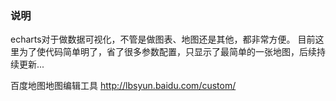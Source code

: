 ### 说明

echarts对于做数据可视化，不管是做图表、地图还是其他，都非常方便。
目前这里为了使代码简单明了，省了很多参数配置，只显示了最简单的一张地图，后续持续更新...

百度地图地图编辑工具 http://lbsyun.baidu.com/custom/


